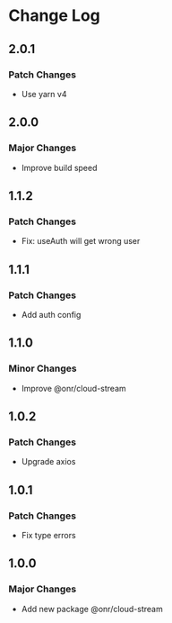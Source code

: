 # Change Log

## 2.0.1

### Patch Changes

- Use yarn v4

## 2.0.0

### Major Changes

- Improve build speed

## 1.1.2

### Patch Changes

- Fix: useAuth will get wrong user

## 1.1.1

### Patch Changes

- Add auth config

## 1.1.0

### Minor Changes

- Improve @onr/cloud-stream

## 1.0.2

### Patch Changes

- Upgrade axios

## 1.0.1

### Patch Changes

- Fix type errors

## 1.0.0

### Major Changes

- Add new package @onr/cloud-stream
